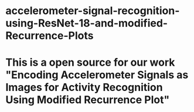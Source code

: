 # accelerometer-signal-recognition-using-ResNet-18-and-modified-Recurrence-Plots
# This is a open source for our work "Encoding Accelerometer Signals as Images for Activity Recognition Using Modified Recurrence Plot"
